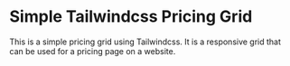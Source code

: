 # Simple Tailwindcss Pricing Grid

This is a simple pricing grid using Tailwindcss. It is a responsive grid that can be used for a pricing page on a website.